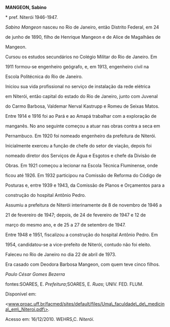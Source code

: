 **MANGEON, Sabino**



\* pref. Niterói 1946-1947.



*Sabino Mangeon* nasceu no Rio de Janeiro, então Distrito Federal, em 24

de junho de 1890, filho de Henrique Mangeon e de Alice de Magalhães de

Mangeon.



Cursou os estudos secundários no Colégio Militar do Rio de Janeiro. Em

1911 formou-se engenheiro geógrafo, e, em 1913, engenheiro civil na

Escola Politécnica do Rio de Janeiro.



Iniciou sua vida profissional no serviço de instalação da rede elétrica

em Niterói, então capital do estado do Rio de Janeiro, junto com Juvenal

do Carmo Barbosa, Valdemar Nerval Kastrupp e Romeu de Seixas Matos.

Entre 1914 e 1916 foi ao Pará e ao Amapá trabalhar com a exploração de

manganês. No ano seguinte começou a atuar nas obras contra a seca em

Pernambuco. Em 1920 foi nomeado engenheiro da prefeitura de Niterói.

Inicialmente exerceu a função de chefe do setor de viação, depois foi

nomeado diretor dos Serviços de Água e Esgotos e chefe da Divisão de

Obras. Em 1921 começou a lecionar na Escola Técnica Fluminense, onde

ficou até 1926. Em 1932 participou na Comissão de Reforma do Código de

Posturas e, entre 1939 e 1943, da Comissão de Planos e Orçamentos para a

construção do hospital Antônio Pedro.



Assumiu a prefeitura de Niterói interinamente de 8 de novembro de 1946 a

21 de fevereiro de 1947; depois, de 24 de fevereiro de 1947 e 12 de

março do mesmo ano, e de 25 a 27 de setembro de 1947.



Entre 1948 e 1951, fiscalizou a construção do hospital Antônio Pedro. Em

1954, candidatou-se a vice-prefeito de Niterói, contudo não foi eleito.



Faleceu no Rio de Janeiro no dia 22 de abril de 1973.



Era casado com Deodora Barbosa Mangeon, com quem teve cinco filhos.



*Paulo César Gomes Bezerra*



fontes:SOARES, E. *Prefeitura*;SOARES, E. *Ruas*; UNIV. FED. FLUM.

Disponível em:

\<www.proac.uff.br/facmed/sites/default/files/Uma\_faculdade\_de\_medicina\_em\_Niteroi.pdf\>.

Acesso em: 16/12/2010. WEHRS,C. *Niterói*.

